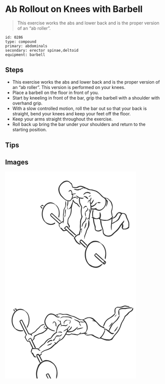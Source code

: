 # Ab Rollout on Knees with Barbell
> This exercise works the abs and lower back and is the proper version of an “ab roller”.

``` 
id: 0286 
type: compound 
primary: abdominals 
secondary: erector spinae,deltoid 
equipment: barbell 
``` 

## Steps

 - This exercise works the abs and lower back and is the proper version of an “ab roller”. This version is performed on your knees.
 - Place a barbell on the floor in front of you.
 - Start by kneeling in front of the bar, grip the barbell with a shoulder with overhand grip.
 - With a slow controlled motion, roll the bar out so that your back is straight, bend your knees and keep your feet off the floor.
 - Keep your arms straight throughout the exercise.
 - Roll back up bring the bar under your shoulders and return to the starting position.

## Tips


## Images

<svg width="317pt" height="250pt" viewBox="0 0 317 250" xmlns="http://www.w3.org/2000/svg"><g fill="#FFF"><path d="M0 0h317v250H0V0m140.24 25.17c-5.93 4.58-11.55 10.93-11.57 18.87.49 5.7 2.72 11.35 6.42 15.74 4.78 4.57 9.33 10.15 16.07 11.73-.14 7-3.67 14.81 1.31 21.04-.14-2.29-.63-4.61-2.26-6.33 1.67-4.53 3.21-9.28 2.38-14.18 1.4.04 2.81.06 4.21.07 1.91-1.53 3.85-3.12 4.83-5.44a12.94 12.94 0 0 0 4.03-2.53c2.42-.59 4.9-.82 7.36-1.17-2.98-3.12-7.4-.96-10.17 1.28 1.13-2.76 2.03-5.7 1.46-8.72 2.45-.75 5.48-.13 7.14-2.52-2.26.1-4.52.38-6.72.89-.38.23-1.13.69-1.51.91l-.29-.39c-.67-3.02-.87-6.61-3.22-8.9-2.23-1.48-4.07.4-5.67 1.77l-.27 2.67c1.12-1.02 2.23-2.04 3.33-3.08 4.53.92 4 6.83 3.51 10.4l1.4-.32c2.31-.08.12 2.7.23 3.91-1.4 3.84-3.01 10-8.27 9.31-6.64.28-11.22-5.4-15.34-9.79-5.87-5.57-8.84-14.57-6.55-22.43 3.3-6.53 9.48-12.3 16.94-13.22 5.04-.53 8.15 3.61 11.21 6.81 1.08 2.36 1.8 4.86 2.34 7.39 3.45.71 6.94 1.83 10.5 1.12 3.62-.11 6.34-3.65 10.07-2.91 2.64.49 5.74 1.02 7.32 3.46 2.08.4 4.25.66 6.17 1.64 2.42 1.14 4.55 3.2 7.41 3.02 5 .15 9.83 1.57 14.56 3.1 5.78 2.42 10.38 6.91 14.42 11.59 2.97 3.31 8.09 4.61 9.66 9.11 2.24 9.42-3.06 20.82-12.77 23.47-3.12 1.06-6.14-.62-8.94-1.81.06-.5.17-1.51.23-2.01-2.19-.12-4.25.57-6.34 1.11-2.01-.07-4.01-.33-6.02-.45.02-.77.07-2.33.09-3.1 5.73-1.42 11.12-5.18 13.25-10.85-.48.13-1.45.4-1.93.53-2.78 3.88-6.78 7.02-11.67 7.47-.23-1.59-.47-3.17-.72-4.76 1.23-.23 2.51-.54 2.98-1.87 1.77-2.74 3.41-5.64 3.89-8.92-3.22 2.33-4.37 6.41-7.12 9.21-.49-1.76-.97-3.52-1.56-5.25 1.16-2.47 2.29-4.96 2.9-7.64-.39-.17-1.16-.52-1.55-.7-.49 1.9-1.11 3.78-2.21 5.43l.73.27c-1.64.01-3.28-.05-4.92-.12l1.71.15c-1.21 2.08-2.35 4.21-3.19 6.47 2-1.19 3.02-3.25 3.76-5.36.27.03.82.08 1.09.11 1.51 9.02 3.91 18.62.94 27.59-1.11-2.12.42-6.67-2.78-7.05.4 2.8.91 5.62 2.3 8.13-1.19 3.87-2.21 7.84-1.75 11.93-1.63 1.58-3.46 2.92-5.08 4.51.77-.03 2.31-.1 3.08-.13.37-.87.78-1.73 1.18-2.58.32 1.85.55 3.78 1.64 5.38.08-3.45 1.26-6.78 1.17-10.24-.11-5.73 3.26-10.77 3.93-16.4 2.62.64 5.35.97 8.04.55 2.19.55 4.31 1.38 6.4 2.24 3.22 1.27 6.93.7 9.84-1.09 7.89-4.51 12.49-13.71 12.28-22.68 2.72 4.87-1.3 10.06-1.55 15.1 2.74-3.98 4.31-8.75 4.59-13.56-1.44-2.59-3.94-4.48-5.7-6.86 5.28-.52 8.22 4.04 11.23 7.51 2.55 3.21 3.32 7.35 4.37 11.21.93 4.18-1.11 8.17-1.98 12.17.04 4.65 1.15 9.25 2.32 13.74-3.48 3.59-7.65 7.15-12.91 7.34-5.36-.24-10.9.02-15.89-2.26 1.72-5.41 3.17-12.49-1.13-17.01-.06 4.23-.01 8.47-.4 12.7-2.48 1.67-5.45 3.38-8.55 2.52-2.47-.39-4.6-1.76-6.81-2.83-.69-4.94-.73-9.91.55-14.76.81-1.11-.89-3.09-1.96-2.07-1.04 5.64-2.04 11.52-.1 17.11l-3.05.08c1.43 1.28 4.36 1.76 4.21 4.12-.26 6.1 1.71 11.93 3.54 17.65.86 2.77.25 5.78 1.14 8.54 1.96 3.65 6.77 4.39 10.49 3.75 2.47-.91 6.13-1.82 6.21-5.04-3.65 1.27-7.26 4.07-11.31 2.84-1.83-.28-2.95-1.82-4.21-2.98.25-2.96.96-6.12-.43-8.91-2.17-5.21-2.87-10.86-3.32-16.44 3.82 1.1 7.91 1.43 11.64-.16 1.22 1.12 2.47 2.19 3.74 3.25-.64 8.25 2.7 15.92 5.28 23.55 1.5 3.96-.21 9.12 3.48 12.17 4.18 4.58 10.99 5.31 16.66 3.51 2.85-1.24 5.17-3.39 7.28-5.62 3.59-3.76 8.17-6.47 11.38-10.6 3.39-3.71 5.34-8.45 8.67-12.22-.02 2.3-.31 4.58-.73 6.84-.7 2.15 1.54 3.5 2.61 5.02 5.37.43 11.31.16 15.24-4.07.3-4.8.87-9.79-.39-14.5-1.92-4.79-4.5-9.33-5.71-14.38-.91-5.1-7-7.08-11.56-6.53-2.56-2.06-6.13-2.71-9.14-1.24-4.19 2.57-5.43 7.85-9.08 10.98-1.65 1.19-3.56 1.96-5.34 2.91.91-1.51 1.87-3 2.8-4.5l-1.98.08c-.37-3.86-.77-7.74-1.59-11.54 1.93-6.47 3.26-13.57.57-20.04-1.36-5.1-5.8-8.25-9.65-11.44-1.73-1.42-4.1-1.35-6.15-1.96-3.3-.7-6.16-2.76-8.36-5.25-2.97-3.44-6.29-6.59-9.93-9.29-3.51-2.74-7.95-3.68-12.14-4.84-4-1.2-8.63-.1-12.09-2.92-4.87-2.01-9.51-4.62-14.54-6.23-3.97-1.15-8 .18-11.48 2.09-3.32 2.13-7.09.05-10.66.09-.61-3.06-1.47-6.06-2.99-8.81-3.03-.87-4.4-4.1-7.32-5.17-4.32-1.96-9.4-.93-13.19 1.72m41.66 17.25c-3.32-.27-6.47 2.12-9.73.68-2.1-.78-4.32-.87-6.46-.19 4.59 2.06 10.85 4.86 15.12.7l.43 1.71c2.34-2.46 5.24-4.3 8.75-4.42-.84-.51-1.7-1.02-2.55-1.52-1.92.89-3.66 2.13-5.56 3.04m7.13 14.38c1.78-.7 3.23-1.92 4.69-3.12 3.62-2.67 8.71-1.64 12.2.73.28-.77.55-1.55.84-2.32-1.87-.87-3.75-1.76-5.76-2.27-4.9-.46-10.24 2.19-11.97 6.98m12.79 5.35c2.26-1.06 4.47-2.28 6.28-4.02-2.87-.36-5.05 1.64-6.28 4.02m-31.1-3.61c2.49 2.36 5.27 4.41 8.3 6.04-.74 5.37-.49 11.15 2.23 15.97 1.33 2.66 4.11 5.24 2.57 8.44-2.07 6.93-.29 14.14.99 21.01-1.71 4.16-3.91 8.39-3.57 13.03.3 4.69-1.07 9.33-.2 14.02.97 5.16-2.05 9.76-2.86 14.71-5.46.82-9.12 5.06-12.08 9.35 2.67 3.66 3.79 8.4 7.52 11.26 2.69 2.02 6.13 5.85 9.56 2.85-7.23-1.77-11.78-8.46-14.34-15.03 1.14-1.01 2.3-2 3.32-3.14 1.95-2.6 5.4-3.07 8.35-3.86 1.13-3.81 1.83-7.73 2.2-11.69l2-1.48c-.14 3.26-.47 6.51-.43 9.77 1.21-4.13 1.45-8.45 1.22-12.73-.84.91-1.68 1.82-2.5 2.75-.26-6.55.26-13.08.69-19.6.43-4.01 3-7.38 3.6-11.31-3.42-6.78-2.63-14.79-.96-21.95-.36-3.35-2.87-5.96-3.99-9.06-1.99-3.9-1.04-8.38-1.66-12.55 3.21.46 7.67 1.78 9.7-1.66-3.68.39-7.38.2-10.94-.85-2.73-1.76-5.25-4.23-8.72-4.29m18.85 1.73c2.36 1.29 5.03 2.16 6.94 4.14 1.23.84 2.3 2.86 4.08 1.94.47-1.86-1.91-3.13-2.59-4.77-2.71-1-5.52-2.44-8.43-1.31m-16.26 2.93c-1.72.92.11 3.3 1.57 2.28 1.71-.89-.13-3.4-1.57-2.28m-9.95 4.6c.87 5.78-2.67 10.94-4.36 16.26-.86 3.16-3.76 4.9-5.55 7.44 2.15-.51 4.02-1.69 5.61-3.2.16 6.04-.34 12.19-2.61 17.84-1.37 3.5-4.33 6.24-5.04 10.01-.46 2.88-.74 5.79-.77 8.7-.05 2.57 1.85 4.49 3.01 6.61.23 1.45-.1 2.99.47 4.4 3.1.58 2.09-3.57 1.99-5.39-2.17-1.8-2.76-4.61-3.68-7.13.24-2.42.17-4.87.57-7.28.84-2.57 2.52-4.75 3.79-7.12 2.87-4.8 4.05-10.46 4.12-16.01-.32-7.2 3.41-13.84 3.23-21.04 1.86 4.04 5.92 5.63 9.62 7.47 1.88 3.5 4.72 6.24 8.44 7.72-1.95-2.81-4.41-5.22-6.17-8.15-1.44-2.46-4.56-2.65-6.7-4.18-2.37-2.01-3.15-5.4-5.97-6.95m-16.77 3.29c-1.49 3.81-.75 7.91-1.07 11.87-.37 3.75-3.06 6.65-4.21 10.13-.74 3.19-.27 6.52-.85 9.74-1.16 5.61.23 11.3-.24 16.95-3.12 1.27-5.82 3.28-8.34 5.48-6.6-6.75-14.19-12.47-20.79-19.22-1.64-1.63 1.45-4.01 2.68-2.49 6.64 5.62 12.68 11.96 19.48 17.4.64.09 1.91.28 2.54.37-1.94-2.53-4.39-4.58-6.81-6.62-5.39-4.78-10.6-9.76-16.09-14.41-1.3 1.22-2.97 2.13-3.85 3.73-.7 3.04 2.28 4.93 4.13 6.79 5.86 5.04 11.33 10.52 17.24 15.51-1.78 3.63.52 7.36 2.79 10.13-.56-2.82-1.62-5.49-2.33-8.27 2.91-2.15 5.72-4.45 8.79-6.39.01 1.42.04 2.84.07 4.26 2.69-4.22 2.87-9.43 1.88-14.21-.96-3.32.47-6.62.66-9.95.31-3.49-.55-7.27 1.35-10.44 3.46-6.08 5.03-13.57 2.97-20.36m76.15 5.25c2.9-.34 6.45 1.55 8.75-.89-2.96-.89-6.75-2.4-8.75.89m-119.3-.12c-9.73 4.51-14.61 15.54-14.81 25.81-.29 8.14 2.61 16.91 9.41 21.83 5.88 6.15 16 7.01 22.94 2.09-.11-.64-.32-1.93-.42-2.58-3.44 2.14-7.33 4.1-11.51 3.39-4.36-.97-8.99-2.35-12.2-5.63-8.94-11.23-7.93-28.96 2.12-39.17 6.77-6.95 19.8-6.07 25.33 2 5.93 6.88 6.75 16.84 4.4 25.32.48.98.97 1.96 1.47 2.93 3.41-11.06 1.96-26.01-9.01-32.34-4.52-4.45-11.83-6.65-17.72-3.65m-18.57 8.92c1.5 1.62 2.63 4.37 4.97 4.72 1.49-2.04-2.22-3.29-3.12-4.92 1.64-1.43 3.67-2.57 5.44-.39.39-.53.79-1.05 1.18-1.57-1.2-.75-2.39-1.51-3.57-2.29-1.8 1.29-3.46 2.76-4.9 4.45m104.21 4.8c1.59-1.47 3.08-3.06 4.7-4.51.79.14 2.36.43 3.15.58 1.91-.26-.1-1.81-.47-2.66-3.82-.66-6.55 3.3-7.38 6.59m9.21 2.81c-1.62 1.93-3.8 3.49-4.63 5.98-1.03 3.58-.2 7.4 1.25 10.74.88-3.75-.62-7.61-.17-11.42 3.18-1.39 5.78-4.04 5.75-7.71-.54-1.18-1.05-2.37-1.54-3.57-.15 1.99.22 4.13-.66 5.98M144.86 94c-.17 3.27.1 6.53.86 9.71-1.58 2.27-2.06 4.99-2.08 7.69 3.68-5.58 2.61-12.41 3.14-18.72.41-.86.82-1.73 1.23-2.6-1.05 1.31-2.08 2.63-3.15 3.92m50.44 15.71c-.13 1.39-.23 2.79-.3 4.19-.48.78-.95 1.56-1.41 2.35.27 2.82-2.43 4.31-3.97 6.22-3.23 3.27-3.84 8.01-4.58 12.33 3-2.66 2.58-7.39 5.32-10.32 1.59-2.3 5.13-3.83 4.33-7.14 2.93-1.64 3.05-5.5.61-7.63m6.79 7.03c-1.37 5.38-.99 10.96-1.48 16.44-1.51 4-4.1 7.54-5.11 11.75-.98 4.23-2.9 8.14-4.16 12.28.57 2.13.14 4.31-.06 6.45 1.71-2.37 1.25-5.44 2.32-8.05 1.29-3.19 2.9-6.29 3.59-9.69 1.5-6.29 6.84-11.22 6.79-17.94.03-3.79.28-7.94-1.89-11.24m-7.34 10.02c-1.14 4.05-2.59 8-3.5 12.11 3.8-4.05 5.77-9.63 5.34-15.17-.91.82-1.58 1.85-1.84 3.06m-51.32 9.78c-.44.09-1.31.28-1.75.37 1.63 1.18 3.27 2.34 4.79 3.66-1.43.59-2.81 1.48-4.39 1.57-3.15-1.8-4.71-6.57-8.67-6.45l-.12 1.06c1.92 2.69 4.38 4.99 6.8 7.24 2.65.99 5.3-.71 7.91-1.12 2.77 1.06 4.4 3.75 6.52 5.68 3.86 3.64 7.77 7.27 12.04 10.43l.08-2.01c-3.92-4.62-8.99-8.09-13.22-12.41-2.58-2.6-5.35-5.01-8.22-7.3.67-1.66 1.8-2.99 3.57-3.47 4.81 6.9 11.65 11.95 17.65 17.72 1.66 1.37 3.41 4.07 5.73 2.19-6.15-5.82-12.68-11.23-18.72-17.16-.26-.5-.79-1.5-1.05-2-.76-.98-1.5-1.99-2.34-2.9-2.89.35-5.44 2.24-6.61 4.9m38.05 29.07c-.6 1.76-1.12 3.54-1.61 5.33 4.68 4.48 9.43 8.87 14.04 13.42.67-.42 1.35-.84 2.02-1.26-4.59-4.37-9.11-8.81-13.66-13.21l.24-2.41c2.07-1.16 3.5 1.08 4.9 2.19 3.38 3.57 6.98 6.92 10.6 10.25-1.25 4.77-4 9.05-4.69 13.97-2.02 10.76.71 22.53 8.19 30.69 4.43 5.46 11.61 7.73 18.42 8.05 6.71-.04 12.7-4.1 16.32-9.57-4.13.56-6.84 4.23-10.67 5.57-4.5 2.08-9.59 1.18-14.12-.28-3.37-2.28-7.49-3.52-9.95-6.96-9.95-13.8-7.76-34.75 4.56-46.39 6.91-6.09 17.55-5.87 25.16-1.26 8.73 7.19 12.9 19.22 10.76 30.3-.49 2.67-1.6 5.98.83 8.06 2.77-10.6 2.65-22.77-3.71-32.11-2.57-4.19-7.38-6.05-10.8-9.42-5.92-3.71-14-4.3-19.98-.34-3.94 2.71-8.53 5.72-9.61 10.72-.04-1.8-.06-3.77-1.74-4.88-4.31-3.8-7.7-8.75-12.81-11.57-.67.28-2.02.83-2.69 1.11m38.86 31.56c-1.81 1.26-3.74 2.6-4.47 4.8-.01 1.88 1.61 3.15 2.79 4.39 5.83 5.23 11.64 10.46 17.57 15.57 1.39.96 2.33 3.28 4.33 2.69 2.42-1.18 3.9-3.88 3.46-6.56-8.38-6.39-15.61-14.13-23.68-20.89m4.86 17.17c.67.43.67.43 0 0z"/><path d="M266.88 110.88c2.97-2.78 4.57-6.64 6.99-9.87 1.44-.03 2.89-.04 4.34-.05 1 1.16 2.5 2.7.73 3.99-3.22 3.12-3.43 8.03-6.66 11.12-3.42 4.44-8.93 6.18-13.51 9.06.49-3.59.77-7.21.98-10.84 2.49-.84 5.19-1.5 7.13-3.41z"/><path d="M282.5 103.2c2.4-2.16 5.23-.3 7.64.84 1.78 2.09 1.66 5.15 3 7.52 1.84 5.09 5.48 9.72 5.37 15.36.06 2.19-.09 4.38-.15 6.58-3 4.14-8.92 6.21-13.64 3.9 1.06-3.59 2.63-7.74-.39-10.82 2.04-2.35 4.32-4.94 3.8-8.33-4.47 4.58-8.64 9.48-11.94 14.98-3.27 5.53-7.91 10.03-12.82 14.08-3.48 2.76-6.29 7.15-11.15 7.41-5.69 1.59-13-1.66-13.92-7.88-.04-6.09-2.72-11.66-4.33-17.42-.8-3.89-.69-7.94-1.98-11.74 8.41 2.33 18.28 2.69 25.49-3.02.27 9.32-3.47 19 .06 28.03.6-5.4-.07-10.92 1.07-16.26 3.69-.11 6.29-2.93 9.4-4.5 4.91-2.31 9.16-6.54 10.57-11.88.97-2.47 2.72-4.51 3.92-6.85zM218.49 200.35l2.16-.32c6.23 5.93 12.45 11.91 19.41 16.98-.89 1.16-1.76 2.33-2.62 3.51-6.45-6.05-13.02-11.99-19.59-17.91.16-.56.48-1.69.64-2.26zM240.43 219.48c3.4-1.86.58 4.76-.78 1.63.2-.41.59-1.22.78-1.63z"/></g><g fill="#333"><path d="M140.24 25.17c3.79-2.65 8.87-3.68 13.19-1.72 2.92 1.07 4.29 4.3 7.32 5.17 1.52 2.75 2.38 5.75 2.99 8.81 3.57-.04 7.34 2.04 10.66-.09 3.48-1.91 7.51-3.24 11.48-2.09 5.03 1.61 9.67 4.22 14.54 6.23 3.46 2.82 8.09 1.72 12.09 2.92 4.19 1.16 8.63 2.1 12.14 4.84 3.64 2.7 6.96 5.85 9.93 9.29 2.2 2.49 5.06 4.55 8.36 5.25 2.05.61 4.42.54 6.15 1.96 3.85 3.19 8.29 6.34 9.65 11.44 2.69 6.47 1.36 13.57-.57 20.04.82 3.8 1.22 7.68 1.59 11.54l1.98-.08c-.93 1.5-1.89 2.99-2.8 4.5 1.78-.95 3.69-1.72 5.34-2.91 3.65-3.13 4.89-8.41 9.08-10.98 3.01-1.47 6.58-.82 9.14 1.24 4.56-.55 10.65 1.43 11.56 6.53 1.21 5.05 3.79 9.59 5.71 14.38 1.26 4.71.69 9.7.39 14.5-3.93 4.23-9.87 4.5-15.24 4.07-1.07-1.52-3.31-2.87-2.61-5.02.42-2.26.71-4.54.73-6.84-3.33 3.77-5.28 8.51-8.67 12.22-3.21 4.13-7.79 6.84-11.38 10.6-2.11 2.23-4.43 4.38-7.28 5.62-5.67 1.8-12.48 1.07-16.66-3.51-3.69-3.05-1.98-8.21-3.48-12.17-2.58-7.63-5.92-15.3-5.28-23.55-1.27-1.06-2.52-2.13-3.74-3.25-3.73 1.59-7.82 1.26-11.64.16.45 5.58 1.15 11.23 3.32 16.44 1.39 2.79.68 5.95.43 8.91 1.26 1.16 2.38 2.7 4.21 2.98 4.05 1.23 7.66-1.57 11.31-2.84-.08 3.22-3.74 4.13-6.21 5.04-3.72.64-8.53-.1-10.49-3.75-.89-2.76-.28-5.77-1.14-8.54-1.83-5.72-3.8-11.55-3.54-17.65.15-2.36-2.78-2.84-4.21-4.12l3.05-.08c-1.94-5.59-.94-11.47.1-17.11 1.07-1.02 2.77.96 1.96 2.07-1.28 4.85-1.24 9.82-.55 14.76 2.21 1.07 4.34 2.44 6.81 2.83 3.1.86 6.07-.85 8.55-2.52.39-4.23.34-8.47.4-12.7 4.3 4.52 2.85 11.6 1.13 17.01 4.99 2.28 10.53 2.02 15.89 2.26 5.26-.19 9.43-3.75 12.91-7.34-1.17-4.49-2.28-9.09-2.32-13.74.87-4 2.91-7.99 1.98-12.17-1.05-3.86-1.82-8-4.37-11.21-3.01-3.47-5.95-8.03-11.23-7.51 1.76 2.38 4.26 4.27 5.7 6.86-.28 4.81-1.85 9.58-4.59 13.56.25-5.04 4.27-10.23 1.55-15.1.21 8.97-4.39 18.17-12.28 22.68-2.91 1.79-6.62 2.36-9.84 1.09-2.09-.86-4.21-1.69-6.4-2.24-2.69.42-5.42.09-8.04-.55-.67 5.63-4.04 10.67-3.93 16.4.09 3.46-1.09 6.79-1.17 10.24-1.09-1.6-1.32-3.53-1.64-5.38-.4.85-.81 1.71-1.18 2.58-.77.03-2.31.1-3.08.13 1.62-1.59 3.45-2.93 5.08-4.51-.46-4.09.56-8.06 1.75-11.93-1.39-2.51-1.9-5.33-2.3-8.13 3.2.38 1.67 4.93 2.78 7.05 2.97-8.97.57-18.57-.94-27.59-.27-.03-.82-.08-1.09-.11-.74 2.11-1.76 4.17-3.76 5.36.84-2.26 1.98-4.39 3.19-6.47l-1.71-.15c1.64.07 3.28.13 4.92.12l-.73-.27c1.1-1.65 1.72-3.53 2.21-5.43.39.18 1.16.53 1.55.7-.61 2.68-1.74 5.17-2.9 7.64.59 1.73 1.07 3.49 1.56 5.25 2.75-2.8 3.9-6.88 7.12-9.21-.48 3.28-2.12 6.18-3.89 8.92-.47 1.33-1.75 1.64-2.98 1.87.25 1.59.49 3.17.72 4.76 4.89-.45 8.89-3.59 11.67-7.47.48-.13 1.45-.4 1.93-.53-2.13 5.67-7.52 9.43-13.25 10.85-.02.77-.07 2.33-.09 3.1 2.01.12 4.01.38 6.02.45 2.09-.54 4.15-1.23 6.34-1.11-.06.5-.17 1.51-.23 2.01 2.8 1.19 5.82 2.87 8.94 1.81 9.71-2.65 15.01-14.05 12.77-23.47-1.57-4.5-6.69-5.8-9.66-9.11-4.04-4.68-8.64-9.17-14.42-11.59-4.73-1.53-9.56-2.95-14.56-3.1-2.86.18-4.99-1.88-7.41-3.02-1.92-.98-4.09-1.24-6.17-1.64-1.58-2.44-4.68-2.97-7.32-3.46-3.73-.74-6.45 2.8-10.07 2.91-3.56.71-7.05-.41-10.5-1.12-.54-2.53-1.26-5.03-2.34-7.39-3.06-3.2-6.17-7.34-11.21-6.81-7.46.92-13.64 6.69-16.94 13.22-2.29 7.86.68 16.86 6.55 22.43 4.12 4.39 8.7 10.07 15.34 9.79 5.26.69 6.87-5.47 8.27-9.31-.11-1.21 2.08-3.99-.23-3.91l-1.4.32c.49-3.57 1.02-9.48-3.51-10.4-1.1 1.04-2.21 2.06-3.33 3.08l.27-2.67c1.6-1.37 3.44-3.25 5.67-1.77 2.35 2.29 2.55 5.88 3.22 8.9l.29.39c.38-.22 1.13-.68 1.51-.91 2.2-.51 4.46-.79 6.72-.89-1.66 2.39-4.69 1.77-7.14 2.52.57 3.02-.33 5.96-1.46 8.72 2.77-2.24 7.19-4.4 10.17-1.28-2.46.35-4.94.58-7.36 1.17a12.94 12.94 0 0 1-4.03 2.53c-.98 2.32-2.92 3.91-4.83 5.44-1.4-.01-2.81-.03-4.21-.07.83 4.9-.71 9.65-2.38 14.18 1.63 1.72 2.12 4.04 2.26 6.33-4.98-6.23-1.45-14.04-1.31-21.04-6.74-1.58-11.29-7.16-16.07-11.73-3.7-4.39-5.93-10.04-6.42-15.74.02-7.94 5.64-14.29 11.57-18.87m126.64 85.71c-1.94 1.91-4.64 2.57-7.13 3.41-.21 3.63-.49 7.25-.98 10.84 4.58-2.88 10.09-4.62 13.51-9.06 3.23-3.09 3.44-8 6.66-11.12 1.77-1.29.27-2.83-.73-3.99-1.45.01-2.9.02-4.34.05-2.42 3.23-4.02 7.09-6.99 9.87m15.62-7.68c-1.2 2.34-2.95 4.38-3.92 6.85-1.41 5.34-5.66 9.57-10.57 11.88-3.11 1.57-5.71 4.39-9.4 4.5-1.14 5.34-.47 10.86-1.07 16.26-3.53-9.03.21-18.71-.06-28.03-7.21 5.71-17.08 5.35-25.49 3.02 1.29 3.8 1.18 7.85 1.98 11.74 1.61 5.76 4.29 11.33 4.33 17.42.92 6.22 8.23 9.47 13.92 7.88 4.86-.26 7.67-4.65 11.15-7.41 4.91-4.05 9.55-8.55 12.82-14.08 3.3-5.5 7.47-10.4 11.94-14.98.52 3.39-1.76 5.98-3.8 8.33 3.02 3.08 1.45 7.23.39 10.82 4.72 2.31 10.64.24 13.64-3.9.06-2.2.21-4.39.15-6.58.11-5.64-3.53-10.27-5.37-15.36-1.34-2.37-1.22-5.43-3-7.52-2.41-1.14-5.24-3-7.64-.84z"/><path d="M181.9 42.42c1.9-.91 3.64-2.15 5.56-3.04.85.5 1.71 1.01 2.55 1.52-3.51.12-6.41 1.96-8.75 4.42l-.43-1.71c-4.27 4.16-10.53 1.36-15.12-.7 2.14-.68 4.36-.59 6.46.19 3.26 1.44 6.41-.95 9.73-.68zM189.03 56.8c1.73-4.79 7.07-7.44 11.97-6.98 2.01.51 3.89 1.4 5.76 2.27-.29.77-.56 1.55-.84 2.32-3.49-2.37-8.58-3.4-12.2-.73-1.46 1.2-2.91 2.42-4.69 3.12zM201.82 62.15c1.23-2.38 3.41-4.38 6.28-4.02-1.81 1.74-4.02 2.96-6.28 4.02zM170.72 58.54c3.47.06 5.99 2.53 8.72 4.29 3.56 1.05 7.26 1.24 10.94.85-2.03 3.44-6.49 2.12-9.7 1.66.62 4.17-.33 8.65 1.66 12.55 1.12 3.1 3.63 5.71 3.99 9.06-1.67 7.16-2.46 15.17.96 21.95-.6 3.93-3.17 7.3-3.6 11.31-.43 6.52-.95 13.05-.69 19.6.82-.93 1.66-1.84 2.5-2.75.23 4.28-.01 8.6-1.22 12.73-.04-3.26.29-6.51.43-9.77l-2 1.48c-.37 3.96-1.07 7.88-2.2 11.69-2.95.79-6.4 1.26-8.35 3.86-1.02 1.14-2.18 2.13-3.32 3.14 2.56 6.57 7.11 13.26 14.34 15.03-3.43 3-6.87-.83-9.56-2.85-3.73-2.86-4.85-7.6-7.52-11.26 2.96-4.29 6.62-8.53 12.08-9.35.81-4.95 3.83-9.55 2.86-14.71-.87-4.69.5-9.33.2-14.02-.34-4.64 1.86-8.87 3.57-13.03-1.28-6.87-3.06-14.08-.99-21.01 1.54-3.2-1.24-5.78-2.57-8.44-2.72-4.82-2.97-10.6-2.23-15.97-3.03-1.63-5.81-3.68-8.3-6.04zM189.57 60.27c2.91-1.13 5.72.31 8.43 1.31.68 1.64 3.06 2.91 2.59 4.77-1.78.92-2.85-1.1-4.08-1.94-1.91-1.98-4.58-2.85-6.94-4.14z"/><path d="M173.31 63.2c1.44-1.12 3.28 1.39 1.57 2.28-1.46 1.02-3.29-1.36-1.57-2.28zM163.36 67.8c2.82 1.55 3.6 4.94 5.97 6.95 2.14 1.53 5.26 1.72 6.7 4.18 1.76 2.93 4.22 5.34 6.17 8.15-3.72-1.48-6.56-4.22-8.44-7.72-3.7-1.84-7.76-3.43-9.62-7.47.18 7.2-3.55 13.84-3.23 21.04-.07 5.55-1.25 11.21-4.12 16.01-1.27 2.37-2.95 4.55-3.79 7.12-.4 2.41-.33 4.86-.57 7.28.92 2.52 1.51 5.33 3.68 7.13.1 1.82 1.11 5.97-1.99 5.39-.57-1.41-.24-2.95-.47-4.4-1.16-2.12-3.06-4.04-3.01-6.61.03-2.91.31-5.82.77-8.7.71-3.77 3.67-6.51 5.04-10.01 2.27-5.65 2.77-11.8 2.61-17.84-1.59 1.51-3.46 2.69-5.61 3.2 1.79-2.54 4.69-4.28 5.55-7.44 1.69-5.32 5.23-10.48 4.36-16.26zM146.59 71.09c2.06 6.79.49 14.28-2.97 20.36-1.9 3.17-1.04 6.95-1.35 10.44-.19 3.33-1.62 6.63-.66 9.95.99 4.78.81 9.99-1.88 14.21-.03-1.42-.06-2.84-.07-4.26-3.07 1.94-5.88 4.24-8.79 6.39.71 2.78 1.77 5.45 2.33 8.27-2.27-2.77-4.57-6.5-2.79-10.13-5.91-4.99-11.38-10.47-17.24-15.51-1.85-1.86-4.83-3.75-4.13-6.79.88-1.6 2.55-2.51 3.85-3.73 5.49 4.65 10.7 9.63 16.09 14.41 2.42 2.04 4.87 4.09 6.81 6.62-.63-.09-1.9-.28-2.54-.37-6.8-5.44-12.84-11.78-19.48-17.4-1.23-1.52-4.32.86-2.68 2.49 6.6 6.75 14.19 12.47 20.79 19.22 2.52-2.2 5.22-4.21 8.34-5.48.47-5.65-.92-11.34.24-16.95.58-3.22.11-6.55.85-9.74 1.15-3.48 3.84-6.38 4.21-10.13.32-3.96-.42-8.06 1.07-11.87zM222.74 76.34c2-3.29 5.79-1.78 8.75-.89-2.3 2.44-5.85.55-8.75.89z"/><path d="M103.44 76.22c5.89-3 13.2-.8 17.72 3.65 10.97 6.33 12.42 21.28 9.01 32.34-.5-.97-.99-1.95-1.47-2.93 2.35-8.48 1.53-18.44-4.4-25.32-5.53-8.07-18.56-8.95-25.33-2-10.05 10.21-11.06 27.94-2.12 39.17 3.21 3.28 7.84 4.66 12.2 5.63 4.18.71 8.07-1.25 11.51-3.39.1.65.31 1.94.42 2.58-6.94 4.92-17.06 4.06-22.94-2.09-6.8-4.92-9.7-13.69-9.41-21.83.2-10.27 5.08-21.3 14.81-25.81z"/><path d="M84.87 85.14c1.44-1.69 3.1-3.16 4.9-4.45 1.18.78 2.37 1.54 3.57 2.29-.39.52-.79 1.04-1.18 1.57-1.77-2.18-3.8-1.04-5.44.39.9 1.63 4.61 2.88 3.12 4.92-2.34-.35-3.47-3.1-4.97-4.72zM189.08 89.94c.83-3.29 3.56-7.25 7.38-6.59.37.85 2.38 2.4.47 2.66-.79-.15-2.36-.44-3.15-.58-1.62 1.45-3.11 3.04-4.7 4.51zM198.29 92.75c.88-1.85.51-3.99.66-5.98.49 1.2 1 2.39 1.54 3.57.03 3.67-2.57 6.32-5.75 7.71-.45 3.81 1.05 7.67.17 11.42-1.45-3.34-2.28-7.16-1.25-10.74.83-2.49 3.01-4.05 4.63-5.98zM144.86 94c1.07-1.29 2.1-2.61 3.15-3.92-.41.87-.82 1.74-1.23 2.6-.53 6.31.54 13.14-3.14 18.72.02-2.7.5-5.42 2.08-7.69-.76-3.18-1.03-6.44-.86-9.71zM195.3 109.71c2.44 2.13 2.32 5.99-.61 7.63.8 3.31-2.74 4.84-4.33 7.14-2.74 2.93-2.32 7.66-5.32 10.32.74-4.32 1.35-9.06 4.58-12.33 1.54-1.91 4.24-3.4 3.97-6.22.46-.79.93-1.57 1.41-2.35.07-1.4.17-2.8.3-4.19zM202.09 116.74c2.17 3.3 1.92 7.45 1.89 11.24.05 6.72-5.29 11.65-6.79 17.94-.69 3.4-2.3 6.5-3.59 9.69-1.07 2.61-.61 5.68-2.32 8.05.2-2.14.63-4.32.06-6.45 1.26-4.14 3.18-8.05 4.16-12.28 1.01-4.21 3.6-7.75 5.11-11.75.49-5.48.11-11.06 1.48-16.44zM194.75 126.76c.26-1.21.93-2.24 1.84-3.06.43 5.54-1.54 11.12-5.34 15.17.91-4.11 2.36-8.06 3.5-12.11zM143.43 136.54c1.17-2.66 3.72-4.55 6.61-4.9.84.91 1.58 1.92 2.34 2.9.26.5.79 1.5 1.05 2 6.04 5.93 12.57 11.34 18.72 17.16-2.32 1.88-4.07-.82-5.73-2.19-6-5.77-12.84-10.82-17.65-17.72-1.77.48-2.9 1.81-3.57 3.47 2.87 2.29 5.64 4.7 8.22 7.3 4.23 4.32 9.3 7.79 13.22 12.41l-.08 2.01c-4.27-3.16-8.18-6.79-12.04-10.43-2.12-1.93-3.75-4.62-6.52-5.68-2.61.41-5.26 2.11-7.91 1.12-2.42-2.25-4.88-4.55-6.8-7.24l.12-1.06c3.96-.12 5.52 4.65 8.67 6.45 1.58-.09 2.96-.98 4.39-1.57-1.52-1.32-3.16-2.48-4.79-3.66.44-.09 1.31-.28 1.75-.37zM181.48 165.61c.67-.28 2.02-.83 2.69-1.11 5.11 2.82 8.5 7.77 12.81 11.57 1.68 1.11 1.7 3.08 1.74 4.88 1.08-5 5.67-8.01 9.61-10.72 5.98-3.96 14.06-3.37 19.98.34 3.42 3.37 8.23 5.23 10.8 9.42 6.36 9.34 6.48 21.51 3.71 32.11-2.43-2.08-1.32-5.39-.83-8.06 2.14-11.08-2.03-23.11-10.76-30.3-7.61-4.61-18.25-4.83-25.16 1.26-12.32 11.64-14.51 32.59-4.56 46.39 2.46 3.44 6.58 4.68 9.95 6.96 4.53 1.46 9.62 2.36 14.12.28 3.83-1.34 6.54-5.01 10.67-5.57-3.62 5.47-9.61 9.53-16.32 9.57-6.81-.32-13.99-2.59-18.42-8.05-7.48-8.16-10.21-19.93-8.19-30.69.69-4.92 3.44-9.2 4.69-13.97-3.62-3.33-7.22-6.68-10.6-10.25-1.4-1.11-2.83-3.35-4.9-2.19l-.24 2.41c4.55 4.4 9.07 8.84 13.66 13.21-.67.42-1.35.84-2.02 1.26-4.61-4.55-9.36-8.94-14.04-13.42.49-1.79 1.01-3.57 1.61-5.33z"/><path d="M220.34 197.17c8.07 6.76 15.3 14.5 23.68 20.89.44 2.68-1.04 5.38-3.46 6.56-2 .59-2.94-1.73-4.33-2.69-5.93-5.11-11.74-10.34-17.57-15.57-1.18-1.24-2.8-2.51-2.79-4.39.73-2.2 2.66-3.54 4.47-4.8m-1.85 3.18c-.16.57-.48 1.7-.64 2.26 6.57 5.92 13.14 11.86 19.59 17.91.86-1.18 1.73-2.35 2.62-3.51-6.96-5.07-13.18-11.05-19.41-16.98l-2.16.32m21.94 19.13c-.19.41-.58 1.22-.78 1.63 1.36 3.13 4.18-3.49.78-1.63zM225.2 214.34c.67.43.67.43 0 0z"/></g></svg>
<svg width="317pt" height="250pt" viewBox="0 0 317 250" xmlns="http://www.w3.org/2000/svg"><g fill="#FFF"><path d="M0 0h317v250H124.43c2.95-7.62 2.67-16.27.51-24.05-2.31-8.21-8.74-14.61-16.2-18.39-4.76-1.99-10.42-3.14-15.28-.82-2.75 1.43-5.36 3.14-7.91 4.91-2.51-5.89-5.65-11.49-8.45-17.24.96-.45 1.92-.9 2.92-1.26 3.62 4.91 5.43 10.87 8.84 15.93.49-.76.97-1.52 1.46-2.29-2.44-3.47-4.16-7.36-6.03-11.16 1.54-1.49 3.05-3.02 4.5-4.6-.61-.78-1.23-1.56-1.84-2.34 3.26-2.1 6.34-4.64 10.1-5.8 4.65-1.48 9.4-2.84 13.6-5.4 4.7-2.82 7.73-7.65 12.45-10.44 2.86-1.74 4.78-4.54 7.21-6.78 2.82-2.28 6.56-3.21 9.15-5.81 3.04-3.07 5.26-6.82 7.57-10.43 4.35 1.3 9.2 2.13 13.13-.74 5.14.83 10.26 1.71 15.37 2.66 4.55-4.25 10.95-3.35 16.65-4.01.27.47.82 1.41 1.1 1.88 2.31 1.32 4.84 2.9 7.63 2.32 2.96-.27 6.22-1.8 9.03-.14 4.66 2.88 9.63 5.23 14.72 7.24 2.87 1.16 6.11-.45 8.92 1 4.67 1.87 9.32 4.16 14.47 4.22 3.84.51 7.48-.92 10.98-2.28 3.08-4.31 5.57-9.07 9.32-12.85 6.41-6.47 10.54-14.86 13.25-23.47 1.42-4.9 4.89-8.8 6.87-13.45 1.44-2.76 2.25-6.16 5.11-7.83 2.61-1.75 4.65-4.14 6.57-6.59 2.3-3.15 7-3.52 8.84-7.14 1.24-1.75 1.5-4.12-.22-5.68-1.05 2.31-1.37 5.28-3.67 6.79-2.52 1.83-5.44 3.15-7.56 5.5-2.53 2.7-4.98 5.51-7.97 7.74-2.46 8.06-8.5 14.46-10.74 22.6-2.52 8.74-8.09 16.2-14.15 22.82-3.42 4.14-5.89 9.8-11.58 11.25-7.04-.55-14.44-.76-20.74-4.33 5.26-5.76 9.5-12.7 10.06-20.66 3.13 2.8 6.33 5.52 9.67 8.07 2.47 2.11 5.27 4.57 8.78 4.16 1.14-.73 2.23-1.53 3.28-2.4-2.65-.63-5.89.16-8-1.95-1.42-1.12-2.79-2.29-4.18-3.43 2.42-4.67 4.73-9.41 7.47-13.9 3.49-5.44 9.4-8.68 13.28-13.79 2.24-3.26 4.16-6.83 4.99-10.72-3.01 2.75-4.66 6.52-7.02 9.76-3.02 4.62-7.88 7.53-11.27 11.84-4.52 4.32-6.16 10.54-9.08 15.88-3.22-2.54-6.76-4.95-11.05-4.94.42.9 1.25 2.7 1.67 3.61-2.64 7.4-6.65 14.48-12.84 19.49-5.06-2.38-10.51-4.13-14.85-7.79-5.85-3.45-13.13 1.98-18.93-1.77-.04-.19-.11-.58-.15-.77 1.47-.4 3-.55 4.51-.77-.12-.42-.34-1.25-.45-1.66l-3.95.6c2.67-3.7 5.36-7.75 5.41-12.48.25-7.51-3.32-15.32-9.62-19.56 3.89-1.68 7.7-3.7 11.88-4.54 5.05-.32 9.19 3.07 12.87 6.06-1.66.19-3.32.38-4.98.55 4.12.89 8.61 1.81 11.61 5.03 3.65 3.74 6.52 8.61 11.61 10.58 2.34.72 4.32 2.9 6.8 2.82 2.16-1.88-1.59-3.16-3.07-3.7-4.13-1.06-7.5-3.79-10.19-7.01-3.24-4-7.21-7.3-10.8-10.97-4.95-5.2-13.22-6.44-19.69-3.52-3.49 1.06-6.12 4.72-10.07 3.93-8.4.3-14.06-7.25-22.06-8.39-5.3-.69-9.76-4-15.01-4.8-2.67-.45-5.33.23-8 .25-3.32-.17-6.49-2.06-9.86-1.27-3.21.78-6.23 2.17-9.3 3.36-4.53-3.01-10.57-5.1-15.73-2.37-5.33 2.98-8.48 8.71-10.42 14.32-2.7 6.93 1.99 13.83 5.88 19.28l-1.41 1.81c-.1-.57-.31-1.7-.41-2.27-1.93.73-3.87 1.43-5.8 2.14 2.01.25 4.03.45 6.01.88-3.94 4.92-9.48 8.88-15.76 10.07-3.72 1.16-7.06 3.23-10.62 4.77-3.94.62-4.66 5.27-4.95 8.54-1.04 1.3-2.05 2.61-3.05 3.93-.96-1.96-1.99-3.89-3.09-5.77-3.53.51-7.11 2.58-6.87 6.73 1.7-1.94 3.3-4.04 5.7-5.17 3.31 7.55 7.27 14.81 10.32 22.46 1.05.11 2.11.21 3.16.31-2.96-5.71-5.9-11.43-8.51-17.31 1.59-1.65 3.35-3.17 4.67-5.05.07-1.46.08-2.91.03-4.37 4.97-3.89 10.87-6.56 17.05-7.85 3.68-.73 6.35-3.56 9.34-5.6 2.65-1.77 4.17-4.64 5.84-7.25 5.25 3.55 10.94 7.44 17.64 6.63-2.24-2.21-5.61-1.73-8.23-3.15-3.4-1.78-6.64-3.94-9.56-6.43-3.13-3.67-5.39-8.25-6.03-13.04.16-4.92 2.79-9.42 5.7-13.24 4.37-5.9 13.85-5.04 18.64-.18 2.71 3.36 8.04 4.26 11.69 1.94-3.74-1.17-8.89-.08-10.83-4.41 1.56.02 3.13.14 4.68.33l-2.12 1.98c1.16-.54 2.31-1.09 3.46-1.65-.65-.65-1.3-1.29-1.94-1.94 2.51-.47 5.08-1.57 7.67-.96 2.97.58 5.91 1.8 8.99 1.22 5.16-.92 9.93 1.6 14.68 3.18 3.55 1.26 7.43 1.52 10.82 3.25 3.76 1.81 7.23 4.21 11.08 5.85 2.14.9 4.48.14 6.71.41 2.28.67 3.92 2.54 5.63 4.08-3.93.77-7.73-.45-11.55-1.12 1.78 1.28 3.63 2.62 5.82 3.1 2.09.15 4.13-.52 6.19-.72 3.72 2.78 4.69 7.61 5.06 11.96.61 3.98-.6 8.02-2.52 11.48-3.55 3.08-8.82 2-12.83 4.3.73-1.41 1.44-2.84 2.13-4.26-2.94 2.19-5.37 5.53-9.13 6.3-3.69-.7-7.29-2.38-11.15-1.6L161 141.2c-3.93 2.52-8.56 2.55-12.92 1.24.54-1.47 1.08-2.95 1.64-4.42 7.51 1.43 15.82-.41 21.3-5.95 1.67-2.31 4.38-3.95 4.9-6.96-4.36 2.86-7.6 7.22-12.35 9.52-3.66 1.87-7.93 1.37-11.89 1.36 4.2-2.59 9.95-5.9 9.54-11.62-1.75 1-2.47 2.94-3.55 4.52-1.26 2.19-3.44 3.6-5.32 5.2-.25-1.25-.51-2.49-.76-3.74 1.98-1.96 3.68-4.19 5.22-6.51-.31-.22-.93-.64-1.25-.86-1.16 1.7-2.28 3.44-3.65 4.98-3.24 3.55-8.25 4.82-11.29 8.6 3.08-1.1 5.98-2.65 8.48-4.76.42.36.83.72 1.24 1.09-3.29 6.92-6.78 13.85-11.77 19.73-2.05 2.41-5.05 3.57-7.75 5.05-2.87 1.54-4.98 4.07-7.23 6.35-1.82-.57-3.67-1.05-5.54-1.42 1.12 1.02 2.28 2.01 3.47 2.97-4.99 2.82-8.34 7.69-13.22 10.67-3.48 2.29-7.51 3.5-11.41 4.89-3.85 1.35-7.18 3.78-10.45 6.15.18.88.37 1.77.55 2.65-1.01 1.18-2.03 2.35-3.06 3.52-1.27-1-2.39-2.29-3.95-2.85-1.48.27-2.91.77-4.35 1.21.08 1.89-.37 3.93.58 5.68 2.58 5.24 4.92 10.62 8.08 15.54-1.37 1.42-2.73 2.86-4.1 4.28-1.83 5.14-4.27 10.14-5.04 15.6-.93 5.69-.36 11.53 1.04 17.09H0V0m281.46 76.66c-3.08 1.13-6.36.19-9.53.35-2.27.81-4.45 2.13-5.96 4.04-1.71 3.67-1.56 7.96-.43 11.79-4.34 4.71-9.46 8.68-15.03 11.8-7.46 4.31-11.87 12.22-13.4 20.51 4.46-3.16 4.13-9.44 7.78-13.24 6.33-7.91 18.84-9.69 22.2-20.1.06-4.24-1.63-10.47 3.36-12.55 3.97-1.1 8.43.69 12.45-.79 2.43-.59 4.59-2.27 7.13-2.32 3.91.5 7.77 1.41 11.68 1.94-1.66-3.31-5.75-2.74-8.78-3.63-4.01-1.25-7.79.95-11.47 2.2m9.52 3.25c-5.07.23-11.03-.85-14.99 3.16-3.17 4.17-1.96 9.86-.88 14.57l1.44-1.32c.2-2.95-.2-5.91-.42-8.85.02-.82.04-1.64.07-2.46 4.06-3.64 9.7-2.61 14.66-2.54 3.42-.52 6.74-1.72 10.25-1.64 2.17-.42 5.12.65 6.47-1.69-5.51-1.52-11.12.01-16.6.77M23.07 81.42c-.56 1.59 1.66 1.97 2.58 2.49l1.26 1.23c-.99.98-1.99 1.96-2.93 3-4.56 3.46-6.15 9.23-7.65 14.47-2.06 9.77-.03 21.41 8.18 27.88 4.96 5.08 12.83 7.17 19.55 4.58-.43-.39-1.29-1.18-1.71-1.57-5.43.9-10.97-.34-15.67-3.16-3.73-2-5.48-6.1-7.03-9.81-3.26-8.2-2.16-17.64 1.76-25.41 2.71-5.29 7.52-9.68 13.5-10.75 5.84-.43 12.43 1 15.96 6.1 6.02 6.49 6.82 15.89 5.42 24.25-.25 4.69-3.39 8.44-4.51 12.89 1.31-.42 2.52-1.12 2.93-2.51 5.08-9.49 5.74-21.71.51-31.27-2.07-4.27-6.57-6.28-9.96-9.29-5.07-3.48-11.86-3.49-17.08-.3l-1.38-2.79c-1.25-.15-2.49-.16-3.73-.03m-1.1 7.41c.48-.66.95-1.33 1.41-2-.85-1.21-.9-3.14-2.3-3.9-2.51.81.84 4.29.89 5.9m242.9 13.24c2.03-1.89 3.91-3.99 5.28-6.42-2.63 1.27-4.39 3.69-5.28 6.42m-132.2 3.01c2.72-.96 5.15-2.87 8.07-3.18 4.38.18 8.79.04 13.15.6 3.17.38 5.65 3.02 8.97 2.75-5.13-6.18-13.82-4.44-20.87-4.66-3.7-.43-6.93 1.93-9.32 4.49m33.53 1.41c3.24 3.99 8.76 4.57 12.59 7.83.36 3.5 1.72 7.11 4.65 9.24-.35-2.8-1.92-5.2-4.13-6.92 1.17-.49 2.34-.96 3.54-1.39l-1.43-.32c-3.04-5.68-10.1-5.7-15.22-8.44m-131.3 6.5c4.9 10.73 10.21 21.29 15.53 31.82a49.008 49.008 0 0 0-3.38 5.49c2.25 3.34 3.4 7.44 6.43 10.22 1.07 1.5 3.9.96 4.41-.78-1.35-.35-2.71-.64-4.07-.88-1.59-2.94-3.62-5.74-4.64-8.93.74-2.12 2.1-3.93 3.3-5.81-5.52-10.65-10.93-21.38-15.97-32.28.69-.49 2.05-1.48 2.73-1.97 2.61 3.62 4.02 7.89 6.12 11.79 3.55 7.12 7.07 14.26 10.65 21.37 1.87.31 3.73.7 5.57 1.17.86 1.28 1.89 2.44 3.24 3.23-.2-1.47-.51-2.92-.68-4.4 2.53-2.25 5.94-3.1 8.56-5.21 2.6-2.08 4.07-5.26 6.86-7.14 2.05-1.35 3.54-3.3 5.02-5.22 2.75-3.42 7.3-4.2 11.09-5.95-1.84-1.31-4.1-.45-5.97.3-2.92 1.15-5.33 3.26-7.28 5.68-2.49 3.19-6.31 5.03-8.47 8.53-2.61 4.09-7.95 4.57-11.1 8.07-1.81-.28-3.62-.54-5.43-.72-5.61-11.12-11.12-22.29-16.72-33.41-2.55.5-6.69 1.53-5.8 5.03m90.93-4.76c1.99 1.78 4.46 2.85 6.64 4.35.77 1.52.69 3.32 1.07 4.97-2.24 1.29-4.55 2.69-5.94 4.95-3.19 4.74-3.19 10.67-4.66 16.01-5.64 2.64-9.55 7.88-12.48 13.21-4 1.16-7.74 3.19-10.59 6.26-3.16 2.8-4.75 7.04-8.35 9.37-4.19 2.75-7.64 6.43-10.67 10.39-4.25-.95-8.61-.62-12.91-1.11-1.2-3.46-2.96-6.67-4.62-9.92-1.57-2.98-2.32-6.56-5.12-8.73-.05.66-.16 1.98-.21 2.64 2.91 4.96 4.62 10.53 7.58 15.48-2.14 2.8-3.15 6.46-3.58 9.88 2.91 4.11 5.55 8.39 8.18 12.67 1.92.05 3.84.14 5.76.25-1-1.69-2.66-2.36-4.53-2.52-1.71-2.89-2.97-6.07-4.96-8.78-.76-.13-2.28-.39-3.04-.51.96-2.61 1.73-5.29 2.15-8.04 4.46-.46 8.98-.69 13.36.51 1.43.11 1.69 1.77 2.44 2.69 1.46.38 2.93.71 4.42 1.03-1.53-1.52-3.14-2.95-4.69-4.45 4.6-4.36 9.37-8.52 14.45-12.3 2.72-3.51 5.36-7.17 8.9-9.91 2.82-1.99 6.97-2.26 8.71-5.58 3.28-5.24 7.74-9.67 13.24-12.56-.46-.27-1.38-.82-1.85-1.1 2.03-6.57 3.24-14.27 9.46-18.35.45.73 1.34 2.2 1.78 2.94-.5.54-1.51 1.62-2.02 2.16 4.33-1.86 8.83-.82 13.3-.3 2.11-.96 3.68-2.82 5.09-4.61-2.44.66-4.5 3.1-7.17 2.37-2.75-.72-5.55-.33-8.28.26-1.78-3.71-2.12-7.77-2.51-11.8-.42.33-1.27 1.01-1.69 1.35-2.09-1.31-4.3-2.44-6.66-3.17m16.4 4.82c-.9 2.04-.26 4.17.76 6 .1-1.6.07-3.2.29-4.79 1.21-1.43 2.68-2.64 4.21-3.73 3.05-2.22 6.78-.34 10.16-.24-.58 3.08-1.78 5.96-2.79 8.91 2.25-2.51 4.62-6.1 3.04-9.53-3.29-.18-6.52-.82-9.78-1.24-2.26 1.07-4.3 2.71-5.89 4.62m-23.94-.54c-2.62.47-2.96 3.39-3.37 5.53 1-1.34 1.82-2.83 3.02-4 1.04.18 2.06.39 3.09.64.83 2.5 1.08 5.12.85 7.74.83.99 1.68 1.96 2.58 2.89-.21-1.33-.44-2.67-.69-4 .57-3.69-1.08-8.68-5.48-8.8m132.6 13.27c3.2-2.36 5.99-5.22 8.3-8.46.16-.78.46-2.33.62-3.11-2.94 3.89-6.75 7.15-8.92 11.57m-157.91 3.5c1.91-2.08 3.73-4.58 2.88-7.57-1.48 2.3-2.33 4.91-2.88 7.57m170.17 7.7c2.61-1.03 5.19-2.69 6.33-5.36 1.19-2.63 3.18-4.87 3.86-7.72-4.03 3.83-6.81 8.71-10.19 13.08m-88.96-7.2c-.38.66-.7 1.35-.97 2.06 5.44-.89 11.12-1.89 16.03-4.61-5.15-.3-9.95 2.22-15.06 2.55m-47.03 9.15c3.4-.22 6.82-.34 10.01 1.03.49-.96.88-2.09-.6-2.25-3.12-1.53-6.66-.62-9.41 1.22m1.19 7.01c-1.38.21-2.76.42-4.14.6-2.18 2.11-3.42 4.88-4.91 7.47-.88 1.73-3.14 2.12-4.11 3.73 1.12.83 2.58 1.68 3.62.24 1.55-3.18 3.11-6.35 5.14-9.25 2.65-.49 5.34-.38 8.02-.56 2.76-.57 4.87-2.76 6.14-5.19-3.11 1.39-6.15 5.02-9.76 2.96m1.04 11.63c2.52-1.1 3.76-3.55 4.35-6.09-1.68 1.85-3.11 3.92-4.35 6.09m-22 .77c-2.19 1.54-5.18 2.97-5.52 5.94 2.98-1.06 5.09-3.82 8.03-4.75 1.4-.54 5.07 1.09 4.25-1.53-1.65-1.77-4.89-.79-6.76.34m-2.53 9.91c-1.35.35-2.36 1.29-3.16 2.38 4.26-.91 10.13-1.91 11.75-6.52-2.9 1.3-5.57 3.11-8.59 4.14z"/><path d="M92.32 210.32c6.36-3.4 14.66-2.49 20.17 2.17 7.96 4.42 11.71 13.73 11.96 22.48.34 5.05-1.5 9.97-.9 15.03h-12.13c-2.64-3.91-3.84-8.66-6.8-12.35-2.38.17-4.92 1.15-6.12 3.34.96 3.28 2.92 6.16 4.76 9.01H78.84c-3.03-9.87-1.57-20.91 3.5-29.85 2.47-3.99 5.59-7.88 9.98-9.83z"/><path d="M100.45 240.93c1.12-.41 2.25-.82 3.38-1.22 1.65 3.43 3.11 6.96 4.97 10.29h-3.94c-1.65-2.93-3-6.02-4.41-9.07z"/></g><g fill="#333"><path d="M281.46 76.66c3.68-1.25 7.46-3.45 11.47-2.2 3.03.89 7.12.32 8.78 3.63-3.91-.53-7.77-1.44-11.68-1.94-2.54.05-4.7 1.73-7.13 2.32-4.02 1.48-8.48-.31-12.45.79-4.99 2.08-3.3 8.31-3.36 12.55-3.36 10.41-15.87 12.19-22.2 20.1-3.65 3.8-3.32 10.08-7.78 13.24 1.53-8.29 5.94-16.2 13.4-20.51 5.57-3.12 10.69-7.09 15.03-11.8-1.13-3.83-1.28-8.12.43-11.79 1.51-1.91 3.69-3.23 5.96-4.04 3.17-.16 6.45.78 9.53-.35z"/><path d="M290.98 79.91c5.48-.76 11.09-2.29 16.6-.77-1.35 2.34-4.3 1.27-6.47 1.69-3.51-.08-6.83 1.12-10.25 1.64-4.96-.07-10.6-1.1-14.66 2.54-.03.82-.05 1.64-.07 2.46.22 2.94.62 5.9.42 8.85l-1.44 1.32c-1.08-4.71-2.29-10.4.88-14.57 3.96-4.01 9.92-2.93 14.99-3.16z"/><path d="M308.77 79.17c1.72 1.56 1.46 3.93.22 5.68-1.84 3.62-6.54 3.99-8.84 7.14-1.92 2.45-3.96 4.84-6.57 6.59-2.86 1.67-3.67 5.07-5.11 7.83-1.98 4.65-5.45 8.55-6.87 13.45-2.71 8.61-6.84 17-13.25 23.47-3.75 3.78-6.24 8.54-9.32 12.85-3.5 1.36-7.14 2.79-10.98 2.28-5.15-.06-9.8-2.35-14.47-4.22-2.81-1.45-6.05.16-8.92-1-5.09-2.01-10.06-4.36-14.72-7.24-2.81-1.66-6.07-.13-9.03.14-2.79.58-5.32-1-7.63-2.32-.28-.47-.83-1.41-1.1-1.88-5.7.66-12.1-.24-16.65 4.01-5.11-.95-10.23-1.83-15.37-2.66-3.93 2.87-8.78 2.04-13.13.74-2.31 3.61-4.53 7.36-7.57 10.43-2.59 2.6-6.33 3.53-9.15 5.81-2.43 2.24-4.35 5.04-7.21 6.78-4.72 2.79-7.75 7.62-12.45 10.44-4.2 2.56-8.95 3.92-13.6 5.4-3.76 1.16-6.84 3.7-10.1 5.8.61.78 1.23 1.56 1.84 2.34a108.48 108.48 0 0 1-4.5 4.6c1.87 3.8 3.59 7.69 6.03 11.16-.49.77-.97 1.53-1.46 2.29-3.41-5.06-5.22-11.02-8.84-15.93-1 .36-1.96.81-2.92 1.26 2.8 5.75 5.94 11.35 8.45 17.24 2.55-1.77 5.16-3.48 7.91-4.91 4.86-2.32 10.52-1.17 15.28.82 7.46 3.78 13.89 10.18 16.2 18.39 2.16 7.78 2.44 16.43-.51 24.05h-.88c-.6-5.06 1.24-9.98.9-15.03-.25-8.75-4-18.06-11.96-22.48-5.51-4.66-13.81-5.57-20.17-2.17-4.39 1.95-7.51 5.84-9.98 9.83-5.07 8.94-6.53 19.98-3.5 29.85h-2.65c-1.4-5.56-1.97-11.4-1.04-17.09.77-5.46 3.21-10.46 5.04-15.6 1.37-1.42 2.73-2.86 4.1-4.28-3.16-4.92-5.5-10.3-8.08-15.54-.95-1.75-.5-3.79-.58-5.68 1.44-.44 2.87-.94 4.35-1.21 1.56.56 2.68 1.85 3.95 2.85 1.03-1.17 2.05-2.34 3.06-3.52-.18-.88-.37-1.77-.55-2.65 3.27-2.37 6.6-4.8 10.45-6.15 3.9-1.39 7.93-2.6 11.41-4.89 4.88-2.98 8.23-7.85 13.22-10.67-1.19-.96-2.35-1.95-3.47-2.97 1.87.37 3.72.85 5.54 1.42 2.25-2.28 4.36-4.81 7.23-6.35 2.7-1.48 5.7-2.64 7.75-5.05 4.99-5.88 8.48-12.81 11.77-19.73-.41-.37-.82-.73-1.24-1.09-2.5 2.11-5.4 3.66-8.48 4.76 3.04-3.78 8.05-5.05 11.29-8.6 1.37-1.54 2.49-3.28 3.65-4.98.32.22.94.64 1.25.86-1.54 2.32-3.24 4.55-5.22 6.51.25 1.25.51 2.49.76 3.74 1.88-1.6 4.06-3.01 5.32-5.2 1.08-1.58 1.8-3.52 3.55-4.52.41 5.72-5.34 9.03-9.54 11.62 3.96.01 8.23.51 11.89-1.36 4.75-2.3 7.99-6.66 12.35-9.52-.52 3.01-3.23 4.65-4.9 6.96-5.48 5.54-13.79 7.38-21.3 5.95-.56 1.47-1.1 2.95-1.64 4.42 4.36 1.31 8.99 1.28 12.92-1.24l2.91 1.08c3.86-.78 7.46.9 11.15 1.6 3.76-.77 6.19-4.11 9.13-6.3-.69 1.42-1.4 2.85-2.13 4.26 4.01-2.3 9.28-1.22 12.83-4.3 1.92-3.46 3.13-7.5 2.52-11.48-.37-4.35-1.34-9.18-5.06-11.96-2.06.2-4.1.87-6.19.72-2.19-.48-4.04-1.82-5.82-3.1 3.82.67 7.62 1.89 11.55 1.12-1.71-1.54-3.35-3.41-5.63-4.08-2.23-.27-4.57.49-6.71-.41-3.85-1.64-7.32-4.04-11.08-5.85-3.39-1.73-7.27-1.99-10.82-3.25-4.75-1.58-9.52-4.1-14.68-3.18-3.08.58-6.02-.64-8.99-1.22-2.59-.61-5.16.49-7.67.96.64.65 1.29 1.29 1.94 1.94-1.15.56-2.3 1.11-3.46 1.65l2.12-1.98a43.12 43.12 0 0 0-4.68-.33c1.94 4.33 7.09 3.24 10.83 4.41-3.65 2.32-8.98 1.42-11.69-1.94-4.79-4.86-14.27-5.72-18.64.18-2.91 3.82-5.54 8.32-5.7 13.24.64 4.79 2.9 9.37 6.03 13.04 2.92 2.49 6.16 4.65 9.56 6.43 2.62 1.42 5.99.94 8.23 3.15-6.7.81-12.39-3.08-17.64-6.63-1.67 2.61-3.19 5.48-5.84 7.25-2.99 2.04-5.66 4.87-9.34 5.6-6.18 1.29-12.08 3.96-17.05 7.85.05 1.46.04 2.91-.03 4.37-1.32 1.88-3.08 3.4-4.67 5.05 2.61 5.88 5.55 11.6 8.51 17.31-1.05-.1-2.11-.2-3.16-.31-3.05-7.65-7.01-14.91-10.32-22.46-2.4 1.13-4 3.23-5.7 5.17-.24-4.15 3.34-6.22 6.87-6.73 1.1 1.88 2.13 3.81 3.09 5.77 1-1.32 2.01-2.63 3.05-3.93.29-3.27 1.01-7.92 4.95-8.54 3.56-1.54 6.9-3.61 10.62-4.77 6.28-1.19 11.82-5.15 15.76-10.07-1.98-.43-4-.63-6.01-.88 1.93-.71 3.87-1.41 5.8-2.14.1.57.31 1.7.41 2.27l1.41-1.81c-3.89-5.45-8.58-12.35-5.88-19.28 1.94-5.61 5.09-11.34 10.42-14.32 5.16-2.73 11.2-.64 15.73 2.37 3.07-1.19 6.09-2.58 9.3-3.36 3.37-.79 6.54 1.1 9.86 1.27 2.67-.02 5.33-.7 8-.25 5.25.8 9.71 4.11 15.01 4.8 8 1.14 13.66 8.69 22.06 8.39 3.95.79 6.58-2.87 10.07-3.93 6.47-2.92 14.74-1.68 19.69 3.52 3.59 3.67 7.56 6.97 10.8 10.97 2.69 3.22 6.06 5.95 10.19 7.01 1.48.54 5.23 1.82 3.07 3.7-2.48.08-4.46-2.1-6.8-2.82-5.09-1.97-7.96-6.84-11.61-10.58-3-3.22-7.49-4.14-11.61-5.03 1.66-.17 3.32-.36 4.98-.55-3.68-2.99-7.82-6.38-12.87-6.06-4.18.84-7.99 2.86-11.88 4.54 6.3 4.24 9.87 12.05 9.62 19.56-.05 4.73-2.74 8.78-5.41 12.48l3.95-.6c.11.41.33 1.24.45 1.66-1.51.22-3.04.37-4.51.77.04.19.11.58.15.77 5.8 3.75 13.08-1.68 18.93 1.77 4.34 3.66 9.79 5.41 14.85 7.79 6.19-5.01 10.2-12.09 12.84-19.49-.42-.91-1.25-2.71-1.67-3.61 4.29-.01 7.83 2.4 11.05 4.94 2.92-5.34 4.56-11.56 9.08-15.88 3.39-4.31 8.25-7.22 11.27-11.84 2.36-3.24 4.01-7.01 7.02-9.76-.83 3.89-2.75 7.46-4.99 10.72-3.88 5.11-9.79 8.35-13.28 13.79-2.74 4.49-5.05 9.23-7.47 13.9 1.39 1.14 2.76 2.31 4.18 3.43 2.11 2.11 5.35 1.32 8 1.95-1.05.87-2.14 1.67-3.28 2.4-3.51.41-6.31-2.05-8.78-4.16-3.34-2.55-6.54-5.27-9.67-8.07-.56 7.96-4.8 14.9-10.06 20.66 6.3 3.57 13.7 3.78 20.74 4.33 5.69-1.45 8.16-7.11 11.58-11.25 6.06-6.62 11.63-14.08 14.15-22.82 2.24-8.14 8.28-14.54 10.74-22.6 2.99-2.23 5.44-5.04 7.97-7.74 2.12-2.35 5.04-3.67 7.56-5.5 2.3-1.51 2.62-4.48 3.67-6.79zM23.07 81.42c1.24-.13 2.48-.12 3.73.03l1.38 2.79c5.22-3.19 12.01-3.18 17.08.3 3.39 3.01 7.89 5.02 9.96 9.29 5.23 9.56 4.57 21.78-.51 31.27-.41 1.39-1.62 2.09-2.93 2.51 1.12-4.45 4.26-8.2 4.51-12.89 1.4-8.36.6-17.76-5.42-24.25-3.53-5.1-10.12-6.53-15.96-6.1-5.98 1.07-10.79 5.46-13.5 10.75-3.92 7.77-5.02 17.21-1.76 25.41 1.55 3.71 3.3 7.81 7.03 9.81 4.7 2.82 10.24 4.06 15.67 3.16.42.39 1.28 1.18 1.71 1.57-6.72 2.59-14.59.5-19.55-4.58-8.21-6.47-10.24-18.11-8.18-27.88 1.5-5.24 3.09-11.01 7.65-14.47.94-1.04 1.94-2.02 2.93-3l-1.26-1.23c-.92-.52-3.14-.9-2.58-2.49z"/><path d="M21.97 88.83c-.05-1.61-3.4-5.09-.89-5.9 1.4.76 1.45 2.69 2.3 3.9-.46.67-.93 1.34-1.41 2zM264.87 102.07c.89-2.73 2.65-5.15 5.28-6.42-1.37 2.43-3.25 4.53-5.28 6.42zM132.67 105.08c2.39-2.56 5.62-4.92 9.32-4.49 7.05.22 15.74-1.52 20.87 4.66-3.32.27-5.8-2.37-8.97-2.75-4.36-.56-8.77-.42-13.15-.6-2.92.31-5.35 2.22-8.07 3.18zM166.2 106.49c5.12 2.74 12.18 2.76 15.22 8.44l1.43.32c-1.2.43-2.37.9-3.54 1.39 2.21 1.72 3.78 4.12 4.13 6.92-2.93-2.13-4.29-5.74-4.65-9.24-3.83-3.26-9.35-3.84-12.59-7.83zM34.9 112.99c-.89-3.5 3.25-4.53 5.8-5.03 5.6 11.12 11.11 22.29 16.72 33.41 1.81.18 3.62.44 5.43.72 3.15-3.5 8.49-3.98 11.1-8.07 2.16-3.5 5.98-5.34 8.47-8.53 1.95-2.42 4.36-4.53 7.28-5.68 1.87-.75 4.13-1.61 5.97-.3-3.79 1.75-8.34 2.53-11.09 5.95-1.48 1.92-2.97 3.87-5.02 5.22-2.79 1.88-4.26 5.06-6.86 7.14-2.62 2.11-6.03 2.96-8.56 5.21.17 1.48.48 2.93.68 4.4-1.35-.79-2.38-1.95-3.24-3.23-1.84-.47-3.7-.86-5.57-1.17-3.58-7.11-7.1-14.25-10.65-21.37-2.1-3.9-3.51-8.17-6.12-11.79-.68.49-2.04 1.48-2.73 1.97 5.04 10.9 10.45 21.63 15.97 32.28-1.2 1.88-2.56 3.69-3.3 5.81 1.02 3.19 3.05 5.99 4.64 8.93 1.36.24 2.72.53 4.07.88-.51 1.74-3.34 2.28-4.41.78-3.03-2.78-4.18-6.88-6.43-10.22 1.01-1.9 2.13-3.74 3.38-5.49-5.32-10.53-10.63-21.09-15.53-31.82z"/><path d="M125.83 108.23c2.36.73 4.57 1.86 6.66 3.17.42-.34 1.27-1.02 1.69-1.35.39 4.03.73 8.09 2.51 11.8 2.73-.59 5.53-.98 8.28-.26 2.67.73 4.73-1.71 7.17-2.37-1.41 1.79-2.98 3.65-5.09 4.61-4.47-.52-8.97-1.56-13.3.3.51-.54 1.52-1.62 2.02-2.16-.44-.74-1.33-2.21-1.78-2.94-6.22 4.08-7.43 11.78-9.46 18.35.47.28 1.39.83 1.85 1.1-5.5 2.89-9.96 7.32-13.24 12.56-1.74 3.32-5.89 3.59-8.71 5.58-3.54 2.74-6.18 6.4-8.9 9.91-5.08 3.78-9.85 7.94-14.45 12.3 1.55 1.5 3.16 2.93 4.69 4.45-1.49-.32-2.96-.65-4.42-1.03-.75-.92-1.01-2.58-2.44-2.69-4.38-1.2-8.9-.97-13.36-.51-.42 2.75-1.19 5.43-2.15 8.04.76.12 2.28.38 3.04.51 1.99 2.71 3.25 5.89 4.96 8.78 1.87.16 3.53.83 4.53 2.52-1.92-.11-3.84-.2-5.76-.25-2.63-4.28-5.27-8.56-8.18-12.67.43-3.42 1.44-7.08 3.58-9.88-2.96-4.95-4.67-10.52-7.58-15.48.05-.66.16-1.98.21-2.64 2.8 2.17 3.55 5.75 5.12 8.73 1.66 3.25 3.42 6.46 4.62 9.92 4.3.49 8.66.16 12.91 1.11 3.03-3.96 6.48-7.64 10.67-10.39 3.6-2.33 5.19-6.57 8.35-9.37 2.85-3.07 6.59-5.1 10.59-6.26 2.93-5.33 6.84-10.57 12.48-13.21 1.47-5.34 1.47-11.27 4.66-16.01 1.39-2.26 3.7-3.66 5.94-4.95-.38-1.65-.3-3.45-1.07-4.97-2.18-1.5-4.65-2.57-6.64-4.35z"/><path d="M142.23 113.05c1.59-1.91 3.63-3.55 5.89-4.62 3.26.42 6.49 1.06 9.78 1.24 1.58 3.43-.79 7.02-3.04 9.53 1.01-2.95 2.21-5.83 2.79-8.91-3.38-.1-7.11-1.98-10.16.24-1.53 1.09-3 2.3-4.21 3.73-.22 1.59-.19 3.19-.29 4.79-1.02-1.83-1.66-3.96-.76-6zM118.29 112.51c4.4.12 6.05 5.11 5.48 8.8.25 1.33.48 2.67.69 4-.9-.93-1.75-1.9-2.58-2.89.23-2.62-.02-5.24-.85-7.74-1.03-.25-2.05-.46-3.09-.64-1.2 1.17-2.02 2.66-3.02 4 .41-2.14.75-5.06 3.37-5.53zM250.89 125.78c2.17-4.42 5.98-7.68 8.92-11.57-.16.78-.46 2.33-.62 3.11-2.31 3.24-5.1 6.1-8.3 8.46zM92.98 129.28c.55-2.66 1.4-5.27 2.88-7.57.85 2.99-.97 5.49-2.88 7.57zM263.15 136.98c3.38-4.37 6.16-9.25 10.19-13.08-.68 2.85-2.67 5.09-3.86 7.72-1.14 2.67-3.72 4.33-6.33 5.36zM174.19 129.78c5.11-.33 9.91-2.85 15.06-2.55-4.91 2.72-10.59 3.72-16.03 4.61.27-.71.59-1.4.97-2.06zM127.16 138.93c2.75-1.84 6.29-2.75 9.41-1.22 1.48.16 1.09 1.29.6 2.25-3.19-1.37-6.61-1.25-10.01-1.03zM128.35 145.94c3.61 2.06 6.65-1.57 9.76-2.96-1.27 2.43-3.38 4.62-6.14 5.19-2.68.18-5.37.07-8.02.56-2.03 2.9-3.59 6.07-5.14 9.25-1.04 1.44-2.5.59-3.62-.24.97-1.61 3.23-2 4.11-3.73 1.49-2.59 2.73-5.36 4.91-7.47 1.38-.18 2.76-.39 4.14-.6zM129.39 157.57c1.24-2.17 2.67-4.24 4.35-6.09-.59 2.54-1.83 4.99-4.35 6.09zM107.39 158.34c1.87-1.13 5.11-2.11 6.76-.34.82 2.62-2.85.99-4.25 1.53-2.94.93-5.05 3.69-8.03 4.75.34-2.97 3.33-4.4 5.52-5.94zM104.86 168.25c3.02-1.03 5.69-2.84 8.59-4.14-1.62 4.61-7.49 5.61-11.75 6.52.8-1.09 1.81-2.03 3.16-2.38zM98.5 240.99c1.2-2.19 3.74-3.17 6.12-3.34 2.96 3.69 4.16 8.44 6.8 12.35h-2.62c-1.86-3.33-3.32-6.86-4.97-10.29-1.13.4-2.26.81-3.38 1.22 1.41 3.05 2.76 6.14 4.41 9.07h-1.6c-1.84-2.85-3.8-5.73-4.76-9.01z"/></g></svg>
